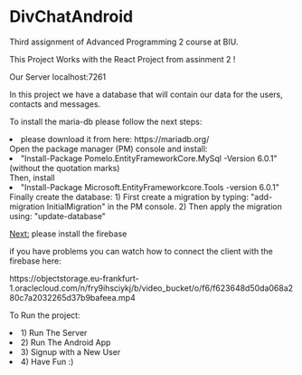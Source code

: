 # DivChatAndroid
Third assignment of Advanced Programming 2 course at BIU.
<p>
This Project Works with the React Project from assinment 2 !

Our Server localhost:7261

In this project we have a database that will contain our data for the users, contacts and messages.
<p>
To install the maria-db please follow the next steps:
<li>
please download it from here: https://mariadb.org/
</li>
 Open the package manager (PM) console and install:
<li>
"Install-Package Pomelo.EntityFrameworkCore.MySql -Version 6.0.1"
(without the quotation marks)
</li>
Then, install 
<li>
"Install-Package Microsoft.EntityFrameworkcore.Tools -version 6.0.1"
</li>
Finally create the database:
	1) First create a migration by typing: "add-migration InitialMigration" 
	   in the PM console. 
	2) Then apply the migration using: "update-database"

<u>Next:</u> please install the firebase 
<p>
if you have problems you can watch how to connect the client with the firebase here: 
<p>
https://objectstorage.eu-frankfurt-1.oraclecloud.com/n/fry9ihsciykj/b/video_bucket/o/f6/f623648d50da068a280c7a2032265d37b9bafeea.mp4

To Run the project: 
<p>
<li>
1) Run The Server
</li>
<li>
2) Run The Android App
</li>
<li>
3) Signup with a New User
</li>
<li>
4) Have Fun :)
</li>
